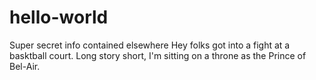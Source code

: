 # hello-world
Super secret info contained elsewhere 
Hey folks got into a fight at a basktball court. 
Long story short, I'm sitting on a throne as the Prince of Bel-Air.
